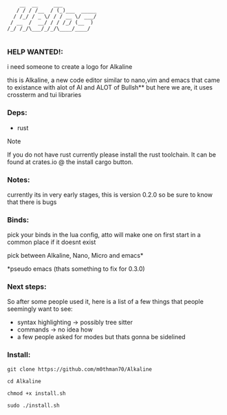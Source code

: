 ```
    __  __     ___           
   / / / /__  / (_)___  _____
  / /_/ / _ \/ / / __ \/ ___/
 / __  /  __/ / / /_/ (__  ) 
/_/ /_/\___/_/_/\____/____/  
                             
```

### HELP WANTED!:
i need someone to create a logo for Alkaline

this is Alkaline, a new code editor similar to nano,vim and emacs that came to existance with alot of AI and ALOT of Bullsh** but here we are, it uses crossterm and tui libraries


### Deps:

  - rust 
    
> [!NOTE]  
> If you do not have rust currently please install the rust toolchain. It can be found at crates.io @ the install cargo button.

### Notes:

currently its in very early stages, this is version 0.2.0 so be sure to know that there is bugs 

### Binds:

pick your binds in the lua config, atto will make one on first start in a common place if it doesnt exist

pick between Alkaline, Nano, Micro and emacs*

*pseudo emacs (thats something to fix for 0.3.0)

### Next steps:

So after some people used it, here is a list of a few things that people seemingly want to see:

- syntax highlighting -> possibly tree sitter
- commands -> no idea how
- a few people asked for modes but thats gonna be sidelined

### Install:

`git clone https://github.com/m0thman70/Alkaline`

`cd Alkaline`

`chmod +x install.sh`

`sudo ./install.sh`
